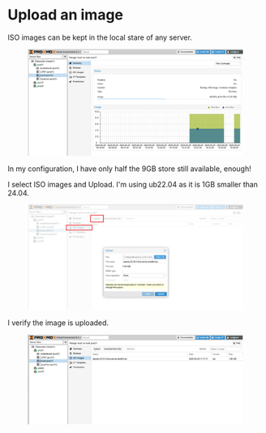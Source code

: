 # Upload an image

ISO images can be kept in the local stare of any server.

<figure><img src="../../.gitbook/assets/Screenshot 2025-06-29 104859.png" alt=""><figcaption></figcaption></figure>

In my configuration, I have only half the 9GB store still available, enough!

I select ISO images and Upload. I'm using ub22.04 as it is 1GB smaller than 24.04.

<figure><img src="../../.gitbook/assets/Screenshot 2025-06-29 111615.png" alt=""><figcaption></figcaption></figure>

I verify the image is uploaded.

<figure><img src="../../.gitbook/assets/Screenshot 2025-06-29 111838.png" alt=""><figcaption></figcaption></figure>
